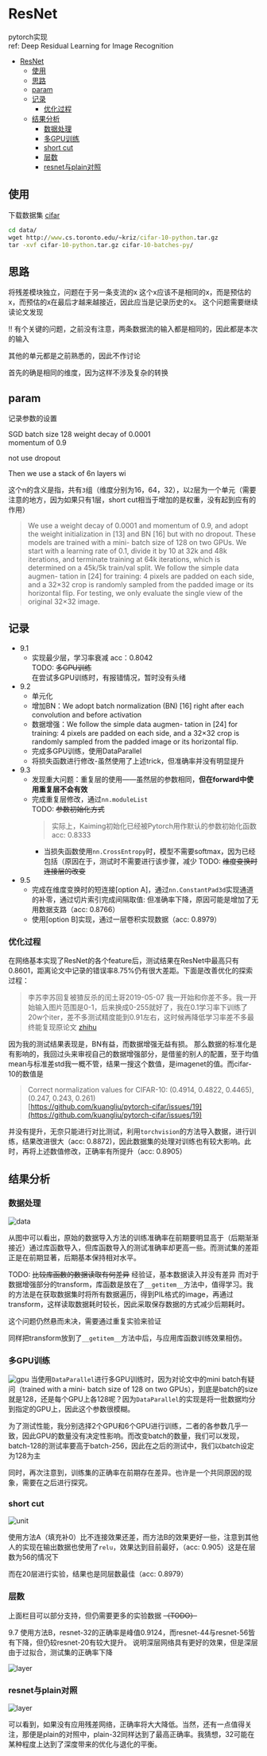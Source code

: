 # ResNet
pytorch实现    
ref: Deep Residual Learning for Image Recognition

- [ResNet](#resnet)
  - [使用](#使用)
  - [思路](#思路)
  - [param](#param)
  - [记录](#记录)
    - [优化过程](#优化过程)
  - [结果分析](#结果分析)
    - [数据处理](#数据处理)
    - [多GPU训练](#多gpu训练)
    - [short cut](#short-cut)
    - [层数](#层数)
    - [resnet与plain对照](#resnet与plain对照)

## 使用

下载数据集
[cifar](http://www.cs.toronto.edu/~kriz/cifar.html)

```cmd
cd data/
wget http://www.cs.toronto.edu/~kriz/cifar-10-python.tar.gz
tar -xvf cifar-10-python.tar.gz cifar-10-batches-py/
```

## 思路

将残差模块独立，问题在于另一条支流的x
这个x应该不是相同的x，而是预估的x，而预估的x在最后才越来越接近，因此应当是记录历史的x。
这个问题需要继续读论文发现

!! 有个关键的问题，之前没有注意，两条数据流的输入都是相同的，因此都是本次的输入

其他的单元都是之前熟悉的，因此不作讨论

首先的确是相同的维度，因为这样不涉及复杂的转换



## param 

记录参数的设置

SGD
batch size 128
weight decay of 0.0001  
momentum of 0.9

not use dropout 




 Then we use a stack of 6n layers wi

这个n的含义是指，共有`3`组（维度分别为16，64，32），以`2`层为一个单元（需要注意的地方，因为如果只有1层，short cut相当于增加的是权重，没有起到应有的作用）

> We use a weight decay of 0.0001 and momentum of 0.9, and adopt the weight initialization in [13] and BN [16] but with  no  dropout.   These  models  are  trained  with  a  mini- batch size of 128 on two GPUs.  We start with a learning rate of 0.1,  divide it by 10 at 32k and 48k iterations,  and terminate training at 64k iterations, which is determined on a 45k/5k train/val split. We follow the simple data augmen- tation in [24] for training: 4 pixels are padded on each side, and  a  32×32  crop  is  randomly  sampled  from  the  padded image or its horizontal flip.  For testing, we only evaluate the single view of the original 32×32 image.

## 记录

- 9.1 
  - 实现最少层，学习率衰减 acc：0.8042      
TODO: ~~多GPU训练~~   
在尝试多GPU训练时，有报错情况，暂时没有头绪
- 9.2 
    - 单元化
    - 增加BN：We adopt batch normalization  (BN)  [16]  right  after  each  convolution  and before activation
    - 数据增强：We follow the simple data augmen- tation in [24] for training: 4 pixels are padded on each side, and  a  32×32  crop  is  randomly  sampled  from  the  padded image or its horizontal flip. 
    - 完成多GPU训练，使用DataParallel
    - 将损失函数进行修改-虽然使用了上述trick，但准确率并没有明显提升
- 9.3
  - 发现重大问题：重复层的使用——虽然层的参数相同，**但在forward中使用重复层不会有效**
  - 完成重复层修改，通过`nn.moduleList`   
TODO: ~~参数初始化方式~~
    > 实际上，Kaiming初始化已经被Pytorch用作默认的参数初始化函数 acc: 0.8333
    - 当损失函数使用`nn.CrossEntropy`时，模型不需要softmax，因为已经包括（原因在于，测试时不需要进行该步骤，减少
TODO: ~~维度变换时连接层的改变~~
- 9.5 
  - 完成在维度变换时的短连接[option A]，通过`nn.ConstantPad3d`实现通道的补零，通过切片索引完成间隔取值: 但准确率下降，原因可能是增加了无用数据支路（acc: 0.8766）
  - 使用[option B]实现，通过一层卷积实现数据（acc: 0.8979）

### 优化过程

在网络基本实现了ResNet的各个feature后，测试结果在ResNet中最高只有0.8601，距离论文中记录的错误率8.75%仍有很大差距。下面是改善优化的探索过程：

> 李苏李苏​回复被猹反杀的闰土哥2019-05-07
我一开始和你差不多。我一开始输入图片范围是0-1，后来换成0-255就好了，我在0.1学习率下训练了20w个iter，差不多测试精度能到0.91左右，这时候再降低学习率差不多最终能复现原论文     [zhihu](https://www.zhihu.com/question/31288376)

因为我的测试结果表现是，BN有益，而数据增强无益有损。
那么数据的标准化是有影响的，我回过头来审视自己的数据增强部分，是借鉴的别人的配置，至于均值mean与标准差std我一概不管，结果一搜这个数值，是imagenet的值。而cifar-10的数值是
> Correct normalization values for CIFAR-10: (0.4914, 0.4822, 0.4465), (0.247, 0.243, 0.261)        
   [https://github.com/kuangliu/pytorch-cifar/issues/19](https://github.com/kuangliu/pytorch-cifar/issues/19)

并没有提升，无奈只能进行对比测试，利用`torchvision`的方法导入数据，进行训练，结果改进很大（acc: 0.8872)，因此数据集的处理对训练也有较大影响。此时，再将上述数值修改，正确率有所提升（acc: 0.8905）


## 结果分析

### 数据处理

![data](img/data_com__acc.png)

从图中可以看出，原始的数据导入方法的训练准确率在前期要明显高于（后期渐渐接近）通过库函数导入，但库函数导入的测试准确率却更高一些。而测试集的差距正是在前期显著，后期基本保持相对水平。

TODO: ~~比较库函数的数据读取有何差异~~
经验证，基本数据读入并没有差异
而对于数据增强部分的transform，库函数是放在了`__getitem__`方法中，值得学习。我的方法是在获取数据集时将所有数据遍历，得到PIL格式的image，再通过transform，这样读取数据耗时较长，因此采取保存数据的方式减少后期耗时。

这个问题仍然悬而未决，需要通过重复实验来验证

同样把transform放到了`__getitem__`方法中后，与应用库函数训练效果相仿。

### 多GPU训练
![gpu](img/gpu_com__acc.png)
当使用`DataParallel`进行多GPU训练时，因为对论文中的mini batch有疑问（trained  with  a  mini- batch size of 128 on two GPUs），到底是batch的size就是128，还是每个GPU上各128呢？因为`DataParallel`的实现是将一批数据均分到指定的GPU上，因此这个参数很模糊。

为了测试性能，我分别选择2个GPU和6个GPU进行训练，二者的各参数几乎一致，因此GPU的数量没有决定性影响。而改变batch的数量，我们可以发现，batch-128的测试率要高于batch-256，因此在之后的测试中，我们以batch设定为128为主

同时，再次注意到，训练集的正确率在前期存在差异。也许是一个共同原因的现象，需要在之后进行探究。



### short cut
![unit](img/unit_com__acc.png)

使用方法A（填充补0）比不连接效果还差，而方法B的效果更好一些，注意到其他人的实现在输出数据也使用了`relu`，效果达到目前最好，（acc: 0.905）这是在层数为56的情况下

而在20层进行实验，结果也是同层数最佳（acc: 0.8979）

### 层数

上面栏目可以部分支持，但仍需要更多的实验数据 ~~（TODO）~~

9.7 使用方法B，resnet-32的正确率是峰值0.9124，而resnet-44与resnet-56皆有下降，但仍较resnet-20有较大提升。
说明深层网络具有更好的效果，但是深层由于过拟合，测试集的正确率下降

![layer](img/layer_com__acc.png)

### resnet与plain对照

![layer](img/plain_com__acc.png)

可以看到，如果没有应用残差网络，正确率将大大降低。当然，还有一点值得关注，那便是plain的对照中，plain-32同样达到了最高正确率。我猜想，32可能在某种程度上达到了深度带来的优化与退化的平衡。


